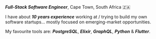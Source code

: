 **_Full-Stack Software Engineer_**, Cape Town, South Africa 🇿🇦

I have about **_10 years experience_** working at / trying to build my own software startups... mostly focused on emerging-market opportunities.

My favourite tools are: **_PostgreSQL_**, **_Elixir_**, **_GraphQL_**, **_Python_** & **_Flutter_**.
